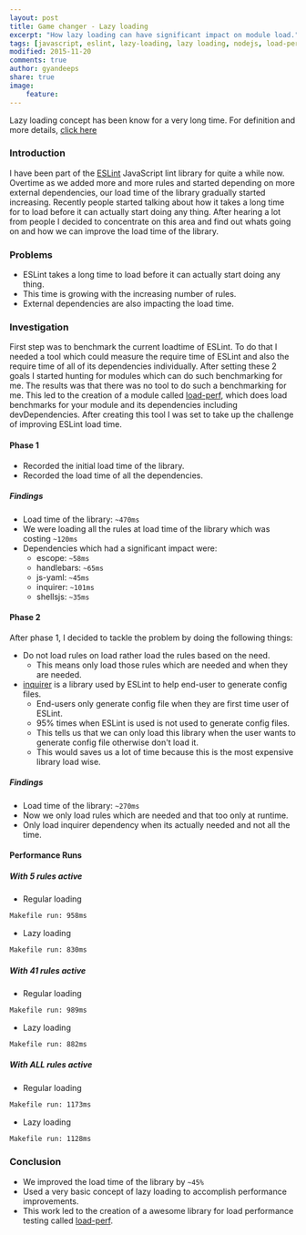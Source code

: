 ```yaml
---
layout: post
title: Game changer - Lazy loading
excerpt: "How lazy loading can have significant impact on module load."
tags: [javascript, eslint, lazy-loading, lazy loading, nodejs, load-perf]
modified: 2015-11-20
comments: true
author: gyandeeps
share: true
image:
    feature:
---
```


Lazy loading concept has been know for a very long time. For definition and more details, [click here](https://en.wikipedia.org/wiki/Lazy_loading)


### Introduction

I have been part of the [ESLint](http://eslint.org/) JavaScript lint library for quite a while now. Overtime as we added more and more rules and started depending on more external dependencies, our load time of the library gradually started increasing. Recently people started talking about how it takes a long time for to load before it can actually start doing any thing. After hearing a lot from people I decided to concentrate on this area and find out whats going on and how we can improve the load time of the library.

### Problems

* ESLint takes a long time to load before it can actually start doing any thing.
* This time is growing with the increasing number of rules.
* External dependencies are also impacting the load time.

### Investigation

First step was to benchmark the current loadtime of ESLint. To do that I needed a tool which could measure the require time of ESLint and also the require time of all of its dependencies individually. After setting these 2 goals I started hunting for modules which can do such benchmarking for me. The results was that there was no tool to do such a benchmarking for me.
This led to the creation of a module called [load-perf](https://www.npmjs.com/package/load-perf), which does load benchmarks for your module and its dependencies including devDependencies. After creating this tool I was set to take up the challenge of improving ESLint load time.

#### Phase 1

* Recorded the initial load time of the library.
* Recorded the load time of all the dependencies.

##### Findings

* Load time of the library: `~470ms`
* We were loading all the rules at load time of the library which was costing `~120ms`
* Dependencies which had a significant impact were:
    * escope: `~58ms`
    * handlebars: `~65ms`
    * js-yaml: `~45ms`
    * inquirer: `~101ms`
    * shellsjs: `~35ms`

#### Phase 2

After phase 1, I decided to tackle the problem by doing the following things:

* Do not load rules on load rather load the rules based on the need.
    * This means only load those rules which are needed and when they are needed.
* [inquirer](https://www.npmjs.com/package/inquirer) is a library used by ESLint to help end-user to generate config files.
    * End-users only generate config file when they are first time user of ESLint.
    * 95% times when ESLint is used is not used to generate config files.
    * This tells us that we can only load this library when the user wants to generate config file otherwise don't load it.
    * This would saves us a lot of time because this is the most expensive library load wise.

##### Findings

* Load time of the library: ``~270ms``
* Now we only load rules which are needed and that too only at runtime.
* Only load inquirer dependency when its actually needed and not all the time.

#### Performance Runs

##### With 5 rules active

* Regular loading

~~~ sh
Makefile run: 958ms
~~~

* Lazy loading

~~~ sh
Makefile run: 830ms
~~~

##### With 41 rules active

* Regular loading

~~~ sh
Makefile run: 989ms
~~~

* Lazy loading

~~~ sh
Makefile run: 882ms
~~~

##### With ALL rules active

* Regular loading

~~~ sh
Makefile run: 1173ms
~~~

* Lazy loading

~~~ sh
Makefile run: 1128ms
~~~

### Conclusion

* We improved the load time of the library by `~45%`
* Used a very basic concept of lazy loading to accomplish performance improvements.
* This work led to the creation of a awesome library for load performance testing called [load-perf](https://www.npmjs.com/package/load-perf).



